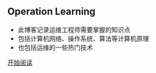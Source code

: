 ## Operation Learning

- 此博客记录运维工程师需要掌握的知识点
- 包括计算机网络、操作系统、算法等计算机原理
- 也包括运维的一些热门技术

[开始阅读](https://kevinjohn-gh.github.io/mydoc/#/README.md)